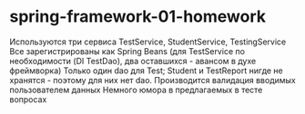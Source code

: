 # spring-framework-01-homework
Используются три сервиса TestService, StudentService, TestingService
Все зарегистрированы как Spring Beans (для TestService по необходимости (DI TestDao), 
два оставшихся - авансом в духе фреймворка)
Только один dao для Test; Student и TestReport нигде не хранятся - поэтому для них нет dao.
Производится валидация вводимых пользователем данных
Немного юмора в предлагаемых в тесте вопросах
